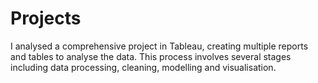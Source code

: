 # Projects
I analysed a comprehensive project in Tableau, creating multiple reports and tables to analyse the data. This process involves several stages including data processing, cleaning, modelling and visualisation.
